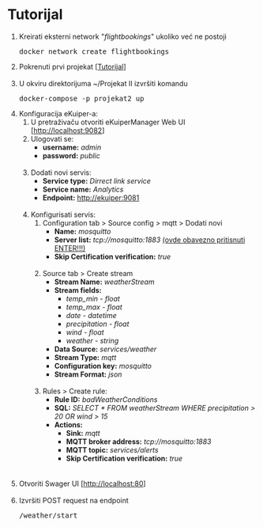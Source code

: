 <body>
    <h1>Tutorijal</h1>
    <ol>
        <li>
            Kreirati eksterni network "<em>flightbookings</em>" ukoliko već ne postoji
            <pre>docker network create flightbookings</pre>
        </li>
        <li>
            Pokrenuti prvi projekat  [<a href="https://github.com/sssteeefaaan/SOA-Projekat/edit/main/Projekat%20I">Tutorijal</a>]
        </li><br/>
        <li>
            U okviru direktorijuma ~/Projekat II izvršiti komandu
            <pre>docker-compose -p projekat2 up</pre>
        </li>
        <li>
            Konfiguracija eKuiper-a:
            <ol>
                <li>
                    U pretraživaču otvoriti eKuiperManager Web UI  [<a href="http://localhost:9082">http://localhost:9082</a>]
                </li>
                <li>
                    Ulogovati se:
                    <ul>
                        <li><b>username:</b> <em>admin</em></li>
                        <li><b>password:</b> <em>public</em></li>
                    </ul>
                </li><br/>
                <li>
                    Dodati novi servis:
                    <ul>
                        <li><b>Service type:</b> <em>Dirrect link service</em></li>
                        <li><b>Service name:</b> <em>Analytics</em></li>
                        <li><b>Endpoint:</b> <a href="http://ekuiper:9081">http://ekuiper:9081</a></li>
                    </ul>
                </li><br/>
                <li>
                    Konfigurisati servis:
                    <ol>
                        <li>
                            Configuration tab > Source config > mqtt > Dodati novi
                            <ul>
                                <li><b>Name:</b> <em>mosquitto</em></li>
                                <li><b>Server list:</b> <em>tcp://mosquitto:1883</em> <u>(ovde obavezno pritisnuti ENTER!!!)</u></li>
                                <li><b>Skip Certification verification:</b> <em>true</em></li>
                            </ul>
                        </li><br/>
                        <li>
                            Source tab > Create stream
                            <ul>
                                <li><b>Stream Name:</b> <em>weatherStream</em></li>
                                <li>
                                    <b>Stream fields:</b>
                                    <ul>
                                        <li><em>temp_min - float</em></li>
                                        <li><em>temp_max - float</em></li>
                                        <li><em>date - datetime</em></li>
                                        <li><em>precipitation - float</em></li>
                                        <li><em>wind - float</em></li>
                                        <li><em>weather - string</em></li>
                                    </ul>
                                </li>
                                <li><b>Data Source:</b> <em>services/weather</em></li>
                                <li><b>Stream Type:</b> <em>mqtt</em></li>
                                <li><b>Configuration key:</b> <em>mosquitto</em></li>
                                <li><b>Stream Format:</b> <em>json</em></li>
                            </ul>
                        </li><br/>
                        <li>
                            Rules > Create rule:
                            <ul>
                                <li><b>Rule ID:</b> <em>badWeatherConditions</em></li>
                                <li><b>SQL:</b> <em>SELECT * FROM weatherStream WHERE precipitation > 20 OR wind > 15</em></li>
                                <li>
                                    <b>Actions:</b>
                                    <ul>
                                        <li><b>Sink:</b> <em>mqtt</em></li>
                                        <li><b>MQTT broker address:</b> <em>tcp://mosquitto:1883</em></li>
                                        <li><b>MQTT topic:</b> <em>services/alerts</em></li>
                                        <li><b>Skip Certification verification:</b> <em>true</em></li>
                                    </ul>
                                </li>
                            </ul>
                        </li><br/>
                    </ol>
                </li>
            </ol>
        </li><br/>
        <li>
            Otvoriti Swager UI  [<a href="http://localhost:80">http://localhost:80</a>]
        </li><br/>
        <li>
            Izvršiti POST request na endpoint
            <pre>/weather/start</pre>
        </li>
    </ol>
</body>

